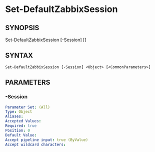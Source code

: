 ﻿---
external help file: PowerZabbix-help.xml
schema: 2.0.0
---

# Set-DefaultZabbixSession

## SYNOPSIS <!--!= @#Synop !-->

Set-DefaultZabbixSession [-Session] <Object> [<CommonParameters>]


## SYNTAX <!--!= @#Syntax !-->

```
Set-DefaultZabbixSession [-Session] <Object> [<CommonParameters>]
```

## PARAMETERS <!--!= @#Params !-->

### -Session

```yml
Parameter Set: (All)
Type: Object
Aliases: 
Accepted Values: 
Required: true
Position: 0
Default Value: 
Accept pipeline input: true (ByValue)
Accept wildcard characters: 
```